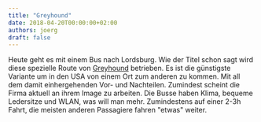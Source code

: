 ```yaml
---
title: "Greyhound"
date: 2018-04-20T00:00:00+02:00
authors: joerg
draft: false
---
```

 
Heute geht es mit einem Bus nach Lordsburg. Wie der Titel schon sagt wird diese spezielle Route von [Greyhound](https://www.greyhound.com/) betrieben. Es ist die günstigste Variante um in den USA von einem Ort zum anderen zu kommen. Mit all dem damit einhergehenden Vor- und Nachteilen. Zumindest scheint die Firma aktuell an ihrem Image zu arbeiten. Die Busse haben Klima, bequeme Ledersitze und WLAN, was will man mehr. Zumindestens auf einer 2-3h Fahrt, die meisten anderen Passagiere fahren "etwas" weiter.
